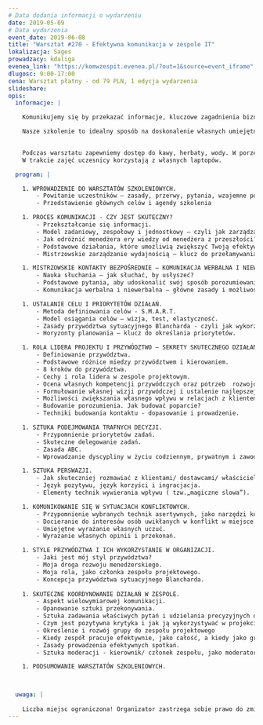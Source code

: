 ```yaml
---
# Data dodania informacji o wydarzeniu
date: 2019-05-09
# Data wydarzenia
event_date: 2019-06-08
title: "Warsztat #270 - Efektywna komunikacja w zespole IT"
lokalizacja: Sages
prowadzacy: kdaliga
evenea_link: "https://komwzespit.evenea.pl/?out=1&source=event_iframe"
dlugosc: 9:00-17:00
cena: Warsztat płatny - od 79 PLN, 1 edycja wydarzenia
slideshare:
opis:
  informacje: |

    Komunikujemy się by przekazać informacje, kluczowe zagadnienia biznesowe, motywować, wspierać lub negocjować najkorzystniejsze warunki. Niezależnie od celu i aktualnych potrzeb rozmówcy, skuteczne komunikowanie jest podstawą relacji międzyludzkich. Takie elementy jak słuchanie, konstruktywne prowadzenie dyskusji, asertywne wyrażanie własnego zdania to umiejętności konieczne, by kontaktować się z innymi i odnosić sukcesy w życiu osobistym i zawodowym.   

    Nasze szkolenie to idealny sposób na doskonalenie własnych umiejętności na każdym z etapów komunikacji tak, by budowanie relacji między pracownikami było łatwiejsze, a praca była wykonywana zgodnie z oczekiwaniami menedżerów i interesami organizacji.
    

    Podczas warsztatu zapewniemy dostęp do kawy, herbaty, wody. W porze obiadowej zapewniamy pizzę w wersji mięsnej lub wegeteriańskiej.
    W trakcie zajęć uczesnicy korzystają z własnych laptopów.

  program: |

    1. WPROWADZENIE DO WARSZTATÓW SZKOLENIOWYCH.
        - Powitanie uczestników – zasady, przerwy, pytania, wzajemne poznanie się. 
        - Przedstawienie głównych celów i agendy szkolenia

    1. PROCES KOMUNIKACJI - CZY JEST SKUTECZNY?  
        - Przekształcanie się informacji.
        - Model zadaniowy, zespołowy i jednostkowy – czyli jak zarządzać komunikacją w zespole? 
        - Jak odróżnić menedżera ery wiedzy od menedżera z przeszłości?
        - Podstawowe działania, które umożliwią zwiększyć Twoją efektywność komunikacyjną. 
        - Mistrzowskie zarządzanie wydajnością – klucz do przełamywania barier. 

    1. MISTRZOWSKIE KONTAKTY BEZPOŚREDNIE – KOMUNIKACJA WERBALNA I NIEWERBALNA. 
        - Nauka słuchania – jak słuchać, by usłyszeć?
        - Podstawowe pytania, aby udoskonalić swój sposób porozumiewania się. 
        - Komunikacja werbalna i niewerbalna – główne zasady i możliwości osiągania ponadprzeciętnych wyników w zespole.   

    1. USTALANIE CELU I PRIORYTETÓW DZIAŁAŃ.  
        - Metoda definiowania celów - S.M.A.R.T. 
        - Model osiągania celów – wizja, test, elastyczność. 
        - Zasady przywództwa sytuacyjnego Blancharda - czyli jak wykorzystać odpowiednio czas na realizację zadań. 
        - Horyzonty planowania – klucz do określania priorytetów. 

    1. ROLA LIDERA PROJEKTU I PRZYWÓDZTWO – SEKRETY SKUTECZNEGO DZIAŁANA. 
        - Definiowanie przywództwa.
        - Podstawowe różnice miedzy przywództwem i kierowaniem.  
        - 8 kroków do przywództwa.  
        - Cechy i rola lidera w zespole projektowym. 
        - Ocena własnych kompetencji przywódczych oraz potrzeb  rozwojowych. 
        - Formułowanie własnej wizji przywódczej i ustalenie najlepszej metody jej urzeczywistnienia. 
        - Możliwości zwiększania własnego wpływu w relacjach z klientem/ właścicielem projektu/ „wąskimi gardłami”- wykorzystywanie swoich silnych stron (dominacji bądź popularności)
        - Budowanie porozumienia. Jak budować poparcie?
        - Techniki budowania kontaktu - dopasowanie i prowadzenie.

    1. SZTUKA PODEJMOWANIA TRAFNYCH DECYZJI.
        - Przypomnienie priorytetów zadań. 
        - Skuteczne delegowanie zadań.  
        - Zasada ABC.  
        - Wprowadzanie dyscypliny w życiu codziennym, prywatnym i zawodowym. 

    1. SZTUKA PERSWAZJI. 
        - Jak skuteczniej rozmawiać z klientami/ dostawcami/ właścicielem projektu?
        - Język pozytywu, język korzyści i ingracjacja. 
        - Elementy technik wywierania wpływu ( tzw.„magiczne slowa”). 

    1. KOMUNIKOWANIE SIĘ W SYTUACJACH KONFLIKTOWYCH. 
        - Przypomnienie wybranych technik asertywnych, jako narzędzi komunikacyjnych przydatnych w sytuacji konfliktowej.
        - Docieranie do interesów osób uwikłanych w konflikt w miejsce poruszanych przez nich kwestii.
        - Umiejętne wyrażanie własnych uczuć.
        - Wyrażanie własnych opinii i przekonań. 

    1. STYLE PRZYWÓDZTWA I ICH WYKORZYSTANIE W ORGANIZACJI.
        - Jaki jest mój styl przywództwa?
        - Moja droga rozwoju menedżerskiego. 
        - Moja rola, jako członka zespołu projektowego. 
        - Koncepcja przywództwa sytuacyjnego Blancharda.
  
    1. SKUTECZNE KOORDYNOWANIE DZIAŁAŃ W ZESPOLE.  
        - Aspekt wielowymiarowej komunikacji.
        - Opanowanie sztuki przekonywania.
        - Sztuka zadawania właściwych pytań i udzielania precyzyjnych odpowiedzi. 
        - Czym jest pozytywna krytyka i jak ją wykorzystywać w projekcie? 
        - Określenie i rozwój grupy do zespołu projektowego
        - Kiedy zespół pracuje efektywnie, jako całość, a kiedy jako grupa robocza?
        - Zasady prowadzenia efektywnych spotkań.
        - Sztuka moderacji - kierownik/ członek zespołu, jako moderator.

    1. PODSUMOWANIE WARSZTATÓW SZKOLENIOWYCH.



  uwaga: |
 
    Liczba miejsc ograniczona! Organizator zastrzega sobie prawo do zmiany lokalizacji wydarzenia oraz jego odwołania w przypadku niezgłoszenia się minimalnej liczby uczestników. 
---
```

